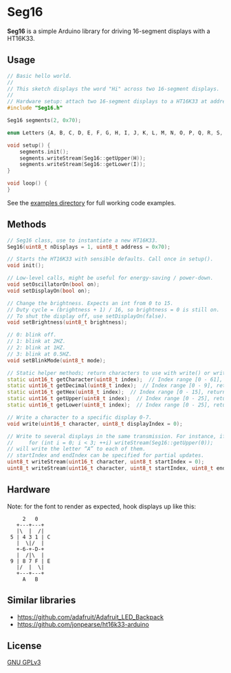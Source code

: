 # Seg16

**Seg16** is a simple Arduino library for driving 16-segment displays with a HT16K33.

## Usage

```.cpp
// Basic hello world.
//
// This sketch displays the word "Hi" across two 16-segment displays.
//
// Hardware setup: attach two 16-segment displays to a HT16K33 at address 0x70.
#include "Seg16.h"

Seg16 segments(2, 0x70);

enum Letters {A, B, C, D, E, F, G, H, I, J, K, L, M, N, O, P, Q, R, S, T, U, V, W, X, Y, Z};

void setup() {
	segments.init();
	segments.writeStream(Seg16::getUpper(H));
	segments.writeStream(Seg16::getLower(I));
}

void loop() {
}
```

See the [examples directory](/examples) for full working code examples.

## Methods

```.cpp
// Seg16 class, use to instantiate a new HT16K33.
Seg16(uint8_t nDisplays = 1, uint8_t address = 0x70);

// Starts the HT16K33 with sensible defaults. Call once in setup().
void init();

// Low-level calls, might be useful for energy-saving / power-down.
void setOscillatorOn(bool on);
void setDisplayOn(bool on);

// Change the brightness. Expects an int from 0 to 15.
// Duty cycle = (brightness + 1) / 16, so brightness = 0 is still on.
// To shut the display off, use setDisplayOn(false).
void setBrightness(uint8_t brightness);

// 0: blink off.
// 1: blink at 2HZ.
// 2: blink at 1HZ.
// 3: blink at 0.5HZ.
void setBlinkMode(uint8_t mode);

// Static helper methods; return characters to use with write() or writeStream().
static uint16_t getCharacter(uint8_t index);  // Index range [0 - 61], returns characters in the order decimal, upper, lower.
static uint16_t getDecimal(uint8_t index);  // Index range [0 - 9], returns that number as a decimal character.
static uint16_t getHex(uint8_t index);  // Index range [0 - 15], returns that number as a hexidecimal character.
static uint16_t getUpper(uint8_t index);  // Index range [0 - 25], returns that number as an uppercase letter.
static uint16_t getLower(uint8_t index);  // Index range [0 - 25], returns that number as an lowercase letter.

// Write a character to a specific display 0-7.
void write(uint16_t character, uint8_t displayIndex = 0);

// Write to several displays in the same transmission. For instance, if three displays are hooked up, calling:
//     for (int i = 0; i < 3; ++i) writeStream(Seg16::getUpper(0));
// will write the letter “A” to each of them.
// startIndex and endIndex can be specified for partial updates.
uint8_t writeStream(uint16_t character, uint8_t startIndex = 0);
uint8_t writeStream(uint16_t character, uint8_t startIndex, uint8_t endIndex);
```

## Hardware

Note: for the font to render as expected, hook displays up like this:

```
     2   0
   +---+---+
   |\  |  /|
 5 | 4 3 1 | C
   |  \|/  |
   +-6-+-D-+
   |  /|\  |
 9 | 8 7 F | E
   |/  |  \|
   +---+---+
     A   B
```

## Similar libraries

- https://github.com/adafruit/Adafruit_LED_Backpack
- https://github.com/jonpearse/ht16k33-arduino

## License

[GNU GPLv3](LICENSE.md)
